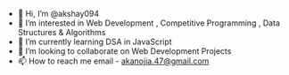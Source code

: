 - 👋 Hi, I’m @akshay094
- 👀 I’m interested in Web Development , Competitive Programming , Data Structures & Algorithms
- 🌱 I’m currently learning DSA in JavaScript
- 💞️ I’m looking to collaborate on Web Development Projects
- 📫 How to reach me email - akanojia.47@gmail.com

<!---
akshay094/akshay094 is a ✨ special ✨ repository because its `README.md` (this file) appears on your GitHub profile.
You can click the Preview link to take a look at your changes.
--->
